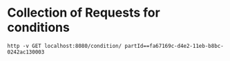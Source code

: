 # Collection of Requests for conditions

```
http -v GET localhost:8080/condition/ partId==fa67169c-d4e2-11eb-b8bc-0242ac130003
```